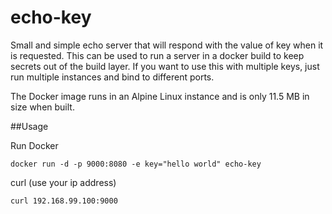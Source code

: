 # echo-key

Small and simple echo server that will respond with the value of key when it is requested. This can be used to run a server in a docker build to keep secrets out of the build layer. If you want to use this with multiple keys, just run multiple instances and bind to different ports.
 
The Docker image runs in an Alpine Linux instance and is only 11.5 MB in size when built.

##Usage

Run Docker
```
docker run -d -p 9000:8080 -e key="hello world" echo-key
```

curl (use your ip address)
```
curl 192.168.99.100:9000
```